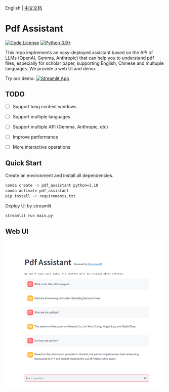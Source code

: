 English | [中文文档](documentations/README_Chinese.md)

# Pdf Assistant

[![Code License](https://img.shields.io/badge/Code%20License-Apache_2.0-green.svg)](https://github.com/huawei-lin/LLMsEasyFinetune/blob/master/LICENSE)
[![Python 3.9+](https://img.shields.io/badge/python-3.9+-blue.svg)](https://www.python.org/downloads/release/python-390/)

This repo implrements an easy-deployed assistant based on the API of LLMs (OpenAI, Gemma, Anthropic) that can help you to understand pdf files, especially for scholar paper, supporting English, Chinese and multuple languages. We provide a web UI and demo.

Try our demo: [![Streamlit App](https://static.streamlit.io/badges/streamlit_badge_black_white.svg)](https://dynamonai-pdf-assistant.streamlit.app/)

## TODO

- [ ] Support long context windows
- [ ] Support multiple languages
- [ ] Support multiple API (Gemma, Anthropic, etc)
- [ ] Improve performance
- [ ] More interactive operations


## Quick Start

Create an environment and install all dependencies.

```bash
conda create -n pdf_assistant python=3.10
conda activate pdf_assistant
pip install -r requirements.txt
```

Deploy UI by streamlit
```bash
streamlit run main.py
```

## Web UI

![](assets/example.png)
